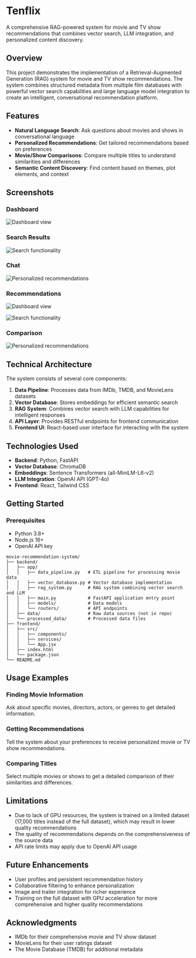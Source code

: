 # Tenflix

A comprehensive RAG-powered system for movie and TV show recommendations that combines vector search, LLM integration, and personalized content discovery.

## Overview

This project demonstrates the implementation of a Retrieval-Augmented Generation (RAG) system for movie and TV show recommendations. The system combines structured metadata from multiple film databases with powerful vector search capabilities and large language model integration to create an intelligent, conversational recommendation platform.

## Features

- **Natural Language Search**: Ask questions about movies and shows in conversational language
- **Personalized Recommendations**: Get tailored recommendations based on preferences
- **Movie/Show Comparisons**: Compare multiple titles to understand similarities and differences
- **Semantic Content Discovery**: Find content based on themes, plot elements, and context

## Screenshots

### Dashboard
![Dashboard view](assets/6.png)

### Search Results
![Search functionality](assets/5.png)

### Chat
![Personalized recommendations](assets/4.png)

### Recommendations
![Dashboard view](assets/3.png)

![Search functionality](assets/2.png)

### Comparison
![Personalized recommendations](assets/1.png)

## Technical Architecture

The system consists of several core components:

1. **Data Pipeline**: Processes data from IMDb, TMDB, and MovieLens datasets
2. **Vector Database**: Stores embeddings for efficient semantic search
3. **RAG System**: Combines vector search with LLM capabilities for intelligent responses
4. **API Layer**: Provides RESTful endpoints for frontend communication
5. **Frontend UI**: React-based user interface for interacting with the system


## Technologies Used

- **Backend**: Python, FastAPI
- **Vector Database**: ChromaDB
- **Embeddings**: Sentence Transformers (all-MiniLM-L6-v2)
- **LLM Integration**: OpenAI API (GPT-4o)
- **Frontend**: React, Tailwind CSS

## Getting Started

### Prerequisites

- Python 3.8+
- Node.js 16+
- OpenAI API key

```
movie-recommendation-system/
├── backend/
│   ├── app/
│   │   ├── data_pipeline.py   # ETL pipeline for processing movie data
│   │   ├── vector_database.py # Vector database implementation
│   │   ├── rag_system.py      # RAG system combining vector search and LLM
│   │   ├── main.py            # FastAPI application entry point
│   │   ├── models/            # Data models
│   │   └── routers/           # API endpoints
│   ├── data/                  # Raw data sources (not in repo)
│   └── processed_data/        # Processed data files 
├── frontend/
│   ├── src/
│   │   ├── components/        
│   │   ├── services/          
│   │   └── App.jsx            
│   ├── index.html
│   └── package.json
└── README.md
```

## Usage Examples
### Finding Movie Information
Ask about specific movies, directors, actors, or genres to get detailed information.
### Getting Recommendations
Tell the system about your preferences to receive personalized movie or TV show recommendations.
### Comparing Titles
Select multiple movies or shows to get a detailed comparison of their similarities and differences.


## Limitations

- Due to lack of GPU resources, the system is trained on a limited dataset (17,000 titles instead of the full dataset), which may result in lower quality recommendations
- The quality of recommendations depends on the comprehensiveness of the source data
- API rate limits may apply due to OpenAI API usage


## Future Enhancements

- User profiles and persistent recommendation history
- Collaborative filtering to enhance personalization
- Image and trailer integration for richer experience
- Training on the full dataset with GPU acceleration for more comprehensive and higher quality recommendations

## Acknowledgments

- IMDb for their comprehensive movie and TV show dataset
- MovieLens for their user ratings dataset
- The Movie Database (TMDB) for additional metadata
